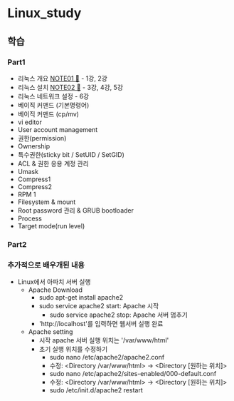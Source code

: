 # Linux_study

## 학습 
### Part1
  - 리눅스 개요 [NOTE01 📗] - 1강, 2강
  - 리눅스 설치 [NOTE02 📗] - 3강, 4강, 5강
  - 리눅스 네트워크 설정 - 6강
  - 베이직 커맨드 (기본명령어)
  - 베이직 커맨드 (cp/mv)
  - vi editor
  - User account management
  - 권한(permission)
  - Ownership
  - 특수권한(sticky bit / SetUID / SetGID)
  - ACL & 권한 응용 계정 관리
  - Umask
  - Compress1
  - Compress2
  - RPM 1
  - Filesystem & mount 
  - Root password 관리 & GRUB bootloader
  - Process
  - Target mode(run level)

[NOTE01 📗]: https://github.com/chea-young/Linux_study/blob/main/Part1_01%20%EB%A6%AC%EB%88%85%EC%8A%A4%20%EA%B0%9C%EC%9A%94/README.md
[NOTE02 📗]:https://github.com/chea-young/Linux_study/tree/main/Part1_02%20%EB%A6%AC%EB%88%85%EC%8A%A4%20%EC%84%A4%EC%B9%98

### Part2  

### 추가적으로 배우개된 내용
- Linux에서 아파치 서버 실행
  - Apache Download
    - sudo apt-get install apache2
    - sudo service apache2 start: Apache 시작
      - sudo service apache2 stop: Apache 서버 멈추기
    - 'http://localhost'를 입력하면 웹서버 실행 완료
  - Apache setting
    - 시작 apache 서버 실행 위치는 '/var/www/html'
    - 초기 실행 위치를 수정하기
      - sudo nano /etc/apache2/apache2.conf
      - 수정: <Directory /var/www/html> -> <Directory [원하는 위치]>
      - sudo nano /etc/apache2/sites-enabled/000-default.conf
      - 수정: <Directory /var/www/html> -> <Directory [원하는 위치]>
      - sudo /etc/init.d/apache2 restart
